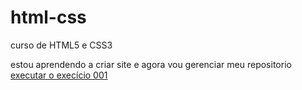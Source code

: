 # html-css
 curso de HTML5 e CSS3

estou aprendendo a criar site e agora vou gerenciar meu repositorio
<a href= "https://anderson-katakurid.github.io/html-css/exercicio/ex01/"> executar o execício 001<a>